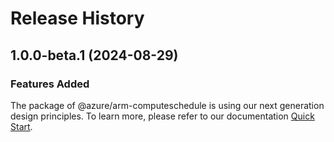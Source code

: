 # Release History
    
## 1.0.0-beta.1 (2024-08-29)

### Features Added

The package of @azure/arm-computeschedule is using our next generation design principles. To learn more, please refer to our documentation [Quick Start](https://aka.ms/azsdk/js/mgmt/quickstart).
